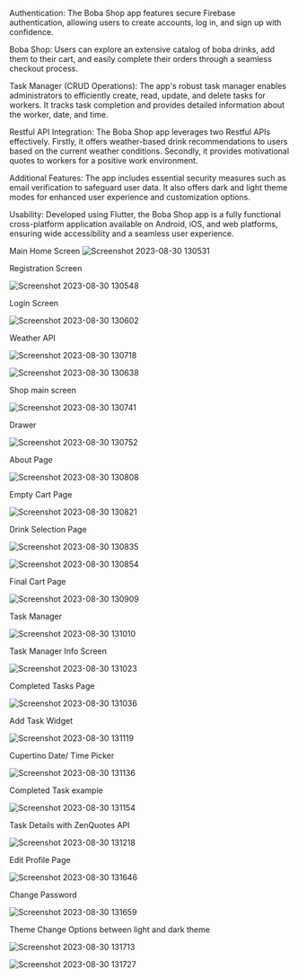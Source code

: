 Authentication: The Boba Shop app features secure Firebase authentication, allowing users to create accounts, log in, and sign up with confidence.

Boba Shop: Users can explore an extensive catalog of boba drinks, add them to their cart, and easily complete their orders through a seamless checkout process.

Task Manager (CRUD Operations): The app's robust task manager enables administrators to efficiently create, read, update, and delete tasks for workers. It tracks task completion and provides detailed information about the worker, date, and time.

Restful API Integration: The Boba Shop app leverages two Restful APIs effectively. Firstly, it offers weather-based drink recommendations to users based on the current weather conditions. Secondly, it provides motivational quotes to workers for a positive work environment.

Additional Features: The app includes essential security measures such as email verification to safeguard user data. It also offers dark and light theme modes for enhanced user experience and customization options.

Usability: Developed using Flutter, the Boba Shop app is a fully functional cross-platform application available on Android, iOS, and web platforms, ensuring wide accessibility and a seamless user experience.

Main Home Screen 
![Screenshot 2023-08-30 130531](https://github.com/shriyansh1234/Boba_Shop/assets/41964583/578b452a-374c-4423-867d-6b347bb34fef)

Registration Screen 

![Screenshot 2023-08-30 130548](https://github.com/shriyansh1234/Boba_Shop/assets/41964583/b51f6071-b642-4fe2-a0f8-a56c2d784988)

Login Screen 

![Screenshot 2023-08-30 130602](https://github.com/shriyansh1234/Boba_Shop/assets/41964583/293fb355-ca68-4e6c-abec-eec28be71093)

Weather API 

![Screenshot 2023-08-30 130718](https://github.com/shriyansh1234/Boba_Shop/assets/41964583/1b1115a5-67a8-46d5-8dc0-45cfb40c87d0)

![Screenshot 2023-08-30 130638](https://github.com/shriyansh1234/Boba_Shop/assets/41964583/84904c93-6fdd-4eb9-a9d8-563ed324b11b)

Shop main screen 

![Screenshot 2023-08-30 130741](https://github.com/shriyansh1234/Boba_Shop/assets/41964583/99ee6773-f1bc-4d84-9a43-eddcbba962f6)

Drawer 

![Screenshot 2023-08-30 130752](https://github.com/shriyansh1234/Boba_Shop/assets/41964583/b43d4c84-aa8b-44ea-b168-1adf1ebe2829)

About Page 


![Screenshot 2023-08-30 130808](https://github.com/shriyansh1234/Boba_Shop/assets/41964583/fb738a6a-57eb-4bdf-aa6c-136e90a8fb1f)

Empty Cart Page 

![Screenshot 2023-08-30 130821](https://github.com/shriyansh1234/Boba_Shop/assets/41964583/e1e72f65-dc75-4984-b72b-61233edf11bb)

Drink Selection Page


![Screenshot 2023-08-30 130835](https://github.com/shriyansh1234/Boba_Shop/assets/41964583/13d96142-1193-43e1-8624-ef3ee51cd530)


![Screenshot 2023-08-30 130854](https://github.com/shriyansh1234/Boba_Shop/assets/41964583/fa55e972-67dd-41b7-b013-95275e2c9ace)

Final Cart Page

![Screenshot 2023-08-30 130909](https://github.com/shriyansh1234/Boba_Shop/assets/41964583/c3db4e0b-5e19-40d1-890c-ab72fa38c2c6)

Task Manager 


![Screenshot 2023-08-30 131010](https://github.com/shriyansh1234/Boba_Shop/assets/41964583/ef3c9731-3691-414d-8c63-982186bb2cda)


Task Manager Info Screen 


![Screenshot 2023-08-30 131023](https://github.com/shriyansh1234/Boba_Shop/assets/41964583/288b041e-0db1-4867-b3fc-107c5a04c8b3)


Completed Tasks Page 


![Screenshot 2023-08-30 131036](https://github.com/shriyansh1234/Boba_Shop/assets/41964583/9124ddce-a21c-4152-a52a-a4ed56dafd84)


Add Task Widget 

![Screenshot 2023-08-30 131119](https://github.com/shriyansh1234/Boba_Shop/assets/41964583/345cda10-d201-46d6-a5ba-aef4492ecb32)


Cupertino Date/ Time Picker 

![Screenshot 2023-08-30 131136](https://github.com/shriyansh1234/Boba_Shop/assets/41964583/f089b860-5cb8-4548-a546-afb41975100f)

Completed Task example 

![Screenshot 2023-08-30 131154](https://github.com/shriyansh1234/Boba_Shop/assets/41964583/956c764b-4a8e-4f8c-9953-aefb756deec2)


Task Details with ZenQuotes API

![Screenshot 2023-08-30 131218](https://github.com/shriyansh1234/Boba_Shop/assets/41964583/64252d4c-6581-40f6-91f3-c398f366db4d)


Edit Profile Page 


![Screenshot 2023-08-30 131646](https://github.com/shriyansh1234/Boba_Shop/assets/41964583/42747d4a-cc8c-4ac8-9773-1ccc4852fe10)

Change Password


![Screenshot 2023-08-30 131659](https://github.com/shriyansh1234/Boba_Shop/assets/41964583/25f69a86-a748-44b6-86d0-e54495a5fb41)


Theme Change Options between light and dark theme 

![Screenshot 2023-08-30 131713](https://github.com/shriyansh1234/Boba_Shop/assets/41964583/fe7e8403-b470-4afd-92c0-b27d3bd9553f)

![Screenshot 2023-08-30 131727](https://github.com/shriyansh1234/Boba_Shop/assets/41964583/67f9359f-773e-484a-af47-49aeeb00f956)


